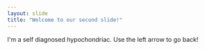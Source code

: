 ```yaml
---
layout: slide
title: "Welcome to our second slide!"
---
```

I'm a self diagnosed hypochondriac.
Use the left arrow to go back!
